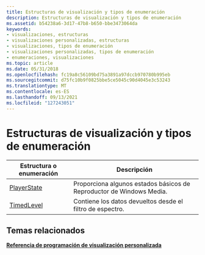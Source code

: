 ```yaml
---
title: Estructuras de visualización y tipos de enumeración
description: Estructuras de visualización y tipos de enumeración
ms.assetid: b54238a6-3d17-47b8-b650-bbe3473064da
keywords:
- visualizaciones, estructuras
- visualizaciones personalizadas, estructuras
- visualizaciones, tipos de enumeración
- visualizaciones personalizadas, tipos de enumeración
- enumeraciones, visualizaciones
ms.topic: article
ms.date: 05/31/2018
ms.openlocfilehash: fc19a8c56109bd75a3891a97dccb970780b995eb
ms.sourcegitcommit: d75fc10b9f0825bbe5ce5045c90d4045e3c53243
ms.translationtype: MT
ms.contentlocale: es-ES
ms.lasthandoff: 09/13/2021
ms.locfileid: "127243051"
---
```

# <a name="visualization-structures-and-enumeration-types"></a>Estructuras de visualización y tipos de enumeración



| Estructura o enumeración       | Descripción                                         |
|--------------------------------|-----------------------------------------------------|
| [PlayerState](/previous-versions/windows/desktop/api/effects/ne-effects-playerstate) | Proporciona algunos estados básicos de Reproductor de Windows Media. |
| [TimedLevel](/previous-versions/windows/desktop/api/effects/ns-effects-timedlevel)   | Contiene los datos devueltos desde el filtro de espectro.       |



 

## <a name="related-topics"></a>Temas relacionados

<dl> <dt>

[**Referencia de programación de visualización personalizada**](custom-visualization-programming-reference.md)
</dt> </dl>

 

 




